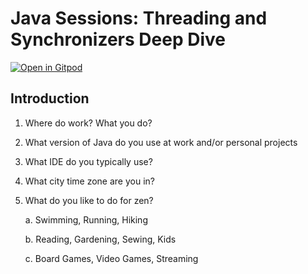 # Java Sessions: Threading and Synchronizers Deep Dive

[![Open in Gitpod](https://gitpod.io/button/open-in-gitpod.svg)](https://gitpod.io/github.com/dhinojosa/java-sessions-threading-synchronizers-deep-dive)

## Introduction

1. Where do work? What you do?
2. What version of Java do you use at work and/or personal projects
3. What IDE do you typically use?
4. What city time zone are you in?
5. What do you like to do for zen?
   
   a. Swimming, Running, Hiking

   b. Reading, Gardening, Sewing, Kids
   
   c. Board Games, Video Games, Streaming
